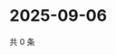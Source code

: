# 2025-09-06

共 0 条

<!-- BEGIN ZHIHUQUESTIONS -->
<!-- 最后更新时间 Sat Sep 06 2025 06:10:14 GMT+0800 (China Standard Time) -->

<!-- END ZHIHUQUESTIONS -->
